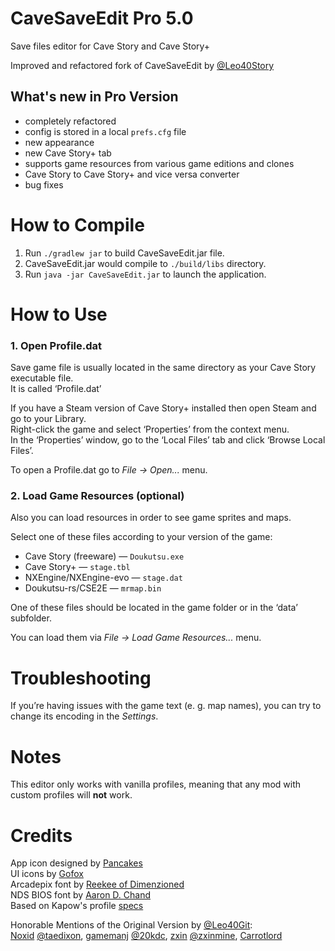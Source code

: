 # CaveSaveEdit Pro 5.0
Save files editor for Cave Story and Cave Story+

Improved and refactored fork of CaveSaveEdit by [@Leo40Story](https://github.com/Leo40Git)

## What's new in Pro Version
- completely refactored
- config is stored in a local `prefs.cfg` file
- new appearance
- new Cave Story+ tab
- supports game resources from various game editions and clones
- Cave Story to Cave Story+ and vice versa converter 
- bug fixes

# How to Compile

1. Run `./gradlew jar` to build CaveSaveEdit.jar file.
2. CaveSaveEdit.jar would compile to `./build/libs` directory.
3. Run `java -jar CaveSaveEdit.jar` to launch the application.

# How to Use

### 1. Open Profile.dat
Save game file is usually located in the same directory as your Cave Story executable file.   
It is called ‘Profile.dat’

If you have a Steam version of Cave Story+ installed then open Steam and go to your Library.<br/>
Right-click the game and select ‘Properties’ from the context menu.<br/>
In the ‘Properties’ window, go to the ‘Local Files’ tab and click ‘Browse Local Files’.

To open a Profile.dat go to *File _→_ Open...* menu.

### 2. Load Game Resources (optional)
Also you can load resources in order to see game sprites and maps.

Select one of these files according to your version of the game:
- Cave Story (freeware) — `Doukutsu.exe`
- Cave Story+ — `stage.tbl`
- NXEngine/NXEngine-evo — `stage.dat`
- Doukutsu-rs/CSE2E — `mrmap.bin`

One of these files should be located in the game folder or in the ‘data’ subfolder.

You can load them via *File _→_ Load Game Resources...* menu.

# Troubleshooting

If you’re having issues with the game text (e. g. map names), you can try to change its encoding in the *Settings*.

# Notes
This editor only works with vanilla profiles, meaning that any mod with custom profiles will **not** work.

# Credits

App icon designed by [Pancakes](https://vk.com/pancakes_art)
<br/>UI icons by [Gofox](https://www.flaticon.com/authors/gofox)
<br/>Arcadepix font by [Reekee of Dimenzioned](https://www.dafont.com/reekee-of-dimenzioned.d1065)
<br/>NDS BIOS font by [Aaron D. Chand](https://www.dafont.com/aaron-d-chand.d6569)
<br/>Based on Kapow's profile [specs](https://www.cavestory.org/guides/profile.txt)

Honorable Mentions of the Original Version by [@Leo40Git](https://github.com/Leo40Git):  
[Noxid](https://www.cavestory.org/forums/members/noxid.863) [@taedixon](https://github.com/taedixon), [gamemanj](https://www.cavestory.org/forums/members/gamemanj.7022) [@20kdc](https://github.com/20kdc), [zxin](https://www.cavestory.org/forums/members/zxin.7232) [@zxinmine](https://github.com/zxinmine), [Carrotlord](https://www.cavestory.org/forums/members/carrotlord.1111)
